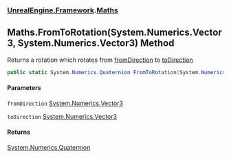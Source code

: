 ### [UnrealEngine.Framework](./UnrealEngine-Framework.md 'UnrealEngine.Framework').[Maths](./Maths.md 'UnrealEngine.Framework.Maths')
## Maths.FromToRotation(System.Numerics.Vector3, System.Numerics.Vector3) Method
Returns a rotation which rotates from [fromDirection](#UnrealEngine-Framework-Maths-FromToRotation(System-Numerics-Vector3_System-Numerics-Vector3)-fromDirection 'UnrealEngine.Framework.Maths.FromToRotation(System.Numerics.Vector3, System.Numerics.Vector3).fromDirection') to [toDirection](#UnrealEngine-Framework-Maths-FromToRotation(System-Numerics-Vector3_System-Numerics-Vector3)-toDirection 'UnrealEngine.Framework.Maths.FromToRotation(System.Numerics.Vector3, System.Numerics.Vector3).toDirection')  
```csharp
public static System.Numerics.Quaternion FromToRotation(System.Numerics.Vector3 fromDirection, System.Numerics.Vector3 toDirection);
```
#### Parameters
<a name='UnrealEngine-Framework-Maths-FromToRotation(System-Numerics-Vector3_System-Numerics-Vector3)-fromDirection'></a>
`fromDirection` [System.Numerics.Vector3](https://docs.microsoft.com/en-us/dotnet/api/System.Numerics.Vector3 'System.Numerics.Vector3')  
  
<a name='UnrealEngine-Framework-Maths-FromToRotation(System-Numerics-Vector3_System-Numerics-Vector3)-toDirection'></a>
`toDirection` [System.Numerics.Vector3](https://docs.microsoft.com/en-us/dotnet/api/System.Numerics.Vector3 'System.Numerics.Vector3')  
  
#### Returns
[System.Numerics.Quaternion](https://docs.microsoft.com/en-us/dotnet/api/System.Numerics.Quaternion 'System.Numerics.Quaternion')  
